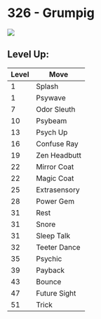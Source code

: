 # 326 - Grumpig
![][326]

## Level Up:

Level | Move
---   | ---
  1   | Splash
  1   | Psywave
  7   | Odor Sleuth
 10   | Psybeam
 13   | Psych Up
 16   | Confuse Ray
 19   | Zen Headbutt
 22   | Mirror Coat
 22   | Magic Coat
 25   | Extrasensory
 28   | Power Gem
 31   | Rest
 31   | Snore
 31   | Sleep Talk
 32   | Teeter Dance
 35   | Psychic
 39   | Payback
 43   | Bounce
 47   | Future Sight
 51   | Trick



[326]: /img/pokemon/326.png
